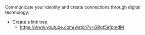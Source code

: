 
Communicate your identity and create connections through digital technology.


- Create a link tree
	- https://www.youtube.com/watch?v=GRgt5efpmdM


